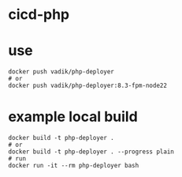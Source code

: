 # cicd-php

# use
```shell
docker push vadik/php-deployer
# or
docker push vadik/php-deployer:8.3-fpm-node22
```

# example local build
```shell
docker build -t php-deployer .
# or
docker build -t php-deployer . --progress plain
# run
docker run -it --rm php-deployer bash
```